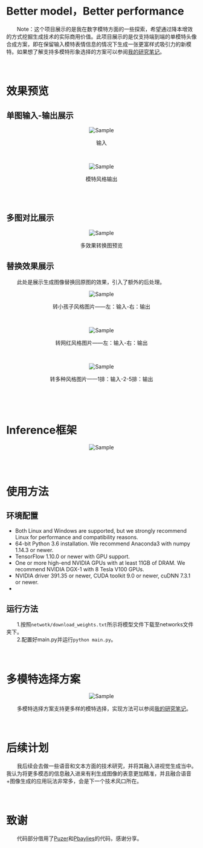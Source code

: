# Better model，Better performance
&emsp;&emsp;Note：这个项目展示的是我在数字模特方面的一些探索，希望通过降本增效的方式挖掘生成技术的实际商用价值。此项目展示的是仅支持端到端的单模特头像合成方案，即在保留输入模特表情信息的情况下生成一张更富样式吸引力的新模特。如果想了解支持多模特形象选择的方案可以参阅<a href='http://www.seeprettyface.com/research_notes.html'>我的研究笔记</a>。<br />
<br /><br />
# 效果预览
## 单图输入-输出展示
<p align="center">
	<img src="https://github.com/a312863063/Model-Swap-Face/blob/main/pics/single_input.png" alt="Sample">
</p>
<p align="center">输入</p><br/>
<p align="center">
	<img src="https://github.com/a312863063/Model-Swap-Face/blob/main/pics/single_output.png" alt="Sample">
</p>
<p align="center">模特风格输出</p><br/><br/>

## 多图对比展示
<p align="center">
	<img src="https://github.com/a312863063/Model-Swap-Face/blob/main/pics/preview.jpg" alt="Sample">
</p>
<p align="center">多效果转换图预览</p>

## 替换效果展示
&emsp;&emsp;此处是展示生成图像替换回原图的效果，引入了额外的后处理。<br/>
<p align="center">
	<img src="https://github.com/a312863063/Model-Swap-Face/blob/main/pics/example_2kids.jpg" alt="Sample">
</p>
<p align="center">转小孩子风格图片——左：输入-右：输出</p><br/>
<p align="center">
	<img src="https://github.com/a312863063/Model-Swap-Face/blob/main/pics/example_2wanghong.png" alt="Sample">
</p>
<p align="center">转网红风格图片——左：输入-右：输出</p><br/>
<p align="center">
	<img src="https://github.com/a312863063/Model-Swap-Face/blob/main/pics/examples_mix.jpg" alt="Sample">
</p>
<p align="center">转多种风格图片——1排：输入-2-5排：输出</p><br/>
<br /><br />

# Inference框架
<p align="center">
	<img src="https://github.com/a312863063/Model-Swap-Face/blob/main/pics/architecture.png" alt="Sample">
</p>
<br /><br />

# 使用方法

## 环境配置
* Both Linux and Windows are supported, but we strongly recommend Linux for performance and compatibility reasons.
* 64-bit Python 3.6 installation. We recommend Anaconda3 with numpy 1.14.3 or newer.
* TensorFlow 1.10.0 or newer with GPU support.
* One or more high-end NVIDIA GPUs with at least 11GB of DRAM. We recommend NVIDIA DGX-1 with 8 Tesla V100 GPUs.
* NVIDIA driver 391.35 or newer, CUDA toolkit 9.0 or newer, cuDNN 7.3.1 or newer.
* 
## 运行方法
&emsp;&emsp;1.按照```netwotk/download_weights.txt```所示将模型文件下载至networks文件夹下。<br />
&emsp;&emsp;2.配置好main.py并运行```python main.py```。<br />
<br /><br />

# 多模特选择方案
<p align="center">
	<img src="https://github.com/a312863063/Model-Swap-Face/blob/main/pics/multi-model-solution.png" alt="Sample">
</p>
&emsp;&emsp;多模特选择方案支持更多样的模特选择，实现方法可以参阅<a href='http://www.seeprettyface.com/research_notes.html'>我的研究笔记</a>。<br />
<br /><br />

# 后续计划
&emsp;&emsp;我后续会去做一些语音和文本方面的技术研究，并将其融入进视觉生成当中。我认为将更多模态的信息融入进来有利生成图像的表意更加精准，并且融合语音+图像生成的应用玩法非常多，会是下一个技术风口所在。<br />
<br /><br />

# 致谢
&emsp;&emsp;代码部分借用了<a href='https://github.com/Puzer/stylegan-encoder'>Puzer</a>和<a href='https://github.com/pbaylies/stylegan-encoder'>Pbaylies</a>的代码，感谢分享。<br />
<br /><br />
